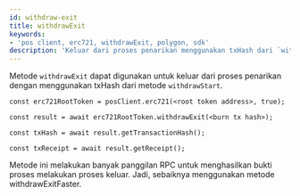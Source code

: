 ```yaml
---
id: withdraw-exit
title: withdrawExit
keywords:
- 'pos client, erc721, withdrawExit, polygon, sdk'
description: 'Keluar dari proses penarikan menggunakan txHash dari `withdrawStart`'
---
```


Metode `withdrawExit` dapat digunakan untuk keluar dari proses penarikan dengan menggunakan txHash dari metode `withdrawStart`.

```
const erc721RootToken = posClient.erc721(<root token address>, true);

const result = await erc721RootToken.withdrawExit(<burn tx hash>);

const txHash = await result.getTransactionHash();

const txReceipt = await result.getReceipt();

```


Metode ini melakukan banyak panggilan RPC untuk menghasilkan bukti proses melakukan proses keluar. Jadi, sebaiknya menggunakan metode withdrawExitFaster.
>
